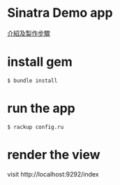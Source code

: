 # Sinatra Demo app
[介紹及製作步驟](https://medium.com/@dd0425/ruby-sinatra-13c3933f6b6b)

# install gem

```
$ bundle install
```

# run the app

```
$ rackup config.ru
```

# render the view
visit http://localhost:9292/index
